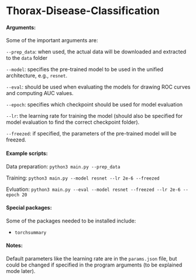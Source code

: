 # Thorax-Disease-Classification

#### Arguments:
Some of the important arguments are:

`--prep_data`: when used, the actual data will be downloaded and extracted to the `data` folder

`--model`: specifies the pre-trained model to be used in the unified architecture, e.g., `resnet`.

`--eval`: should be used when evaluating the models for drawing ROC curves and computing AUC values.

`--epoch`: specifies which checkpoint should be used for model evaluation

`--lr`: the learning rate for training the model (should also be specified for model evaluation to find the correct checkpoint folder).

`--freezed`: if specified, the parameters of the pre-trained model will be freezed.

#### Example scripts:
Data preparation: `python3 main.py --prep_data`

Training: `python3 main.py --model resnet --lr 2e-6 --freezed`

Evluation: `python3 main.py --eval --model resnet --freezed --lr 2e-6 --epoch 20`

#### Special packages:
Some of the packages needed to be installed include:

- `torchsummary`

#### Notes:
Default parameters like the learning rate are in the `params.json` file, but could be changed if specified in the program arguments (to be explained mode later).
